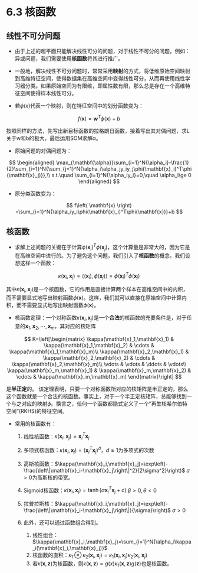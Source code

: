 # 6.3 核函数

## 线性不可分问题

- 由于上述的超平面只能解决线性可分的问题，对于线性不可分的问题，例如：异或问题，我们需要使用**核函数**将其进行推广。

- 一般地，解决线性不可分问题时，常常采用**映射**的方式，将低维原始空间映射到高维特征空间，使得数据集在高维空间中变得线性可分，从而再使用线性学习器分类。如果原始空间为有限维，即属性数有限，那么总是存在一个高维特征空间使得样本线性可分。

- 若$\phi(x)$​代表一个映射，则在特征空间中的划分函数变为：

$$
   f\left( \mathbf{x} \right) =\mathbf{w}^T\phi(\mathbf{x})+b
$$

   按照同样的方法，先写出新目标函数的拉格朗日函数，接着写出其对偶问题，求L关于w和b的极大，最后运用SOM求解α。
- 原始问题的对偶问题为：

$$
   \begin{aligned}
   \max_{\mathbf{\alpha}}\sum_{i=1}^N{\alpha_i}-\frac{1}{2}\sum_{i=1}^N{\sum_{j=1}^N{\alpha_i\alpha_jy_iy_j\phi(\mathbf{x}_i)^T\phi(\mathbf{x}_j)}},\\
   s.t.\quad \sum_{i=1}^N{\alpha_iy_i}=0,\quad \alpha_i\ge 0
   \end{aligned}
$$

- 原分类函数变为：
   
$$
   f\left( \mathbf{x} \right) =\sum_{i=1}^N{\alpha_iy_i\phi(\mathbf{x}_i)^T\phi(\mathbf{x})}+b
$$

## 核函数
- 求解上述问题的关键在于计算$\phi(\mathbf{x}_i)^T\phi(\mathbf{x}_j)$​，这个计算量是非常大的，因为它是在高维空间中进行的。为了避免这个问题，我们引入了**核函数**的概念。我们设想这样一个函数：
   
$$
   \kappa(\mathbf{x}_i,\mathbf{x}_j)=\left\langle(\mathbf{x}_i),\phi(\mathbf{x}_j)\right\rangle=\phi(\mathbf{x}_i)^T\phi(\mathbf{x}_j)
$$

   其中$\kappa(\mathbf{x}_i,\mathbf{x}_j)$​是一个核函数，它的作用是直接计算两个样本在高维空间中的内积，而不需要显式地写出映射函数$\phi(\mathbf{x})$​。这样，我们就可以直接在原始空间中计算内积，而不需要显式地写出映射函数$\phi(\mathbf{x})$​。

- 核函数定理：一个对称函数$\kappa(\mathbf{x}_i,\mathbf{x}_j)$​是一个**合法**的核函数的充要条件是，对于任意的$\mathbf{x}_1,\mathbf{x}_2,\cdots,\mathbf{x}_m$​，其对应的核矩阵

$$
   K=\left[\begin{matrix}
   \kappa(\mathbf{x}_1,\mathbf{x}_1) & \kappa(\mathbf{x}_1,\mathbf{x}_2) & \cdots & \kappa(\mathbf{x}_1,\mathbf{x}_m)\\
   \kappa(\mathbf{x}_2,\mathbf{x}_1) & \kappa(\mathbf{x}_2,\mathbf{x}_2) & \cdots & \kappa(\mathbf{x}_2,\mathbf{x}_m)\\
   \vdots & \vdots & \ddots & \vdots\\
   \kappa(\mathbf{x}_m,\mathbf{x}_1) & \kappa(\mathbf{x}_m,\mathbf{x}_2) & \cdots & \kappa(\mathbf{x}_m,\mathbf{x}_m)
   \end{matrix}\right]
$$

   是**半正定**的。
   该定理表明，只要一个对称函数所对应的核矩阵是半正定的，那么这个函数就是一个合法的核函数。事实上，对于一个半正定核矩阵，总能够找到一个与之对应的映射$\phi$。换言之，任何一个函数都隐式定义了一个“再生核希尔伯特空间”(RKHS)的特征空间。
- 常用的核函数有：
   1. 线性核函数：$\kappa(\mathbf{x}_i,\mathbf{x}_j)=\mathbf{x}_i^T\mathbf{x}_j$​
   
   2. 多项式核函数：$\kappa(\mathbf{x}_i,\mathbf{x}_j)=(\mathbf{x}_i^T\mathbf{x}_j)^d$，$d\ge 1$为多项式的次数​
   
   3. 高斯核函数：$\kappa(\mathbf{x}_i,\mathbf{x}_j)=\exp\left(-\frac{\left\|\mathbf{x}_i-\mathbf{x}_j\right\|^2}{2\sigma^2}\right)$ $\sigma>0$为高斯核的带宽。​
   
   4. Sigmoid核函数：$\kappa(\mathbf{x}_i,\mathbf{x}_j)=\tanh(\alpha\mathbf{x}_i^T\mathbf{x}_j+c)$ $\beta>0,\theta<0$
   
   5. 拉普拉斯核：$\kappa(\mathbf{x}_i,\mathbf{x}_j)=\exp\left(-\frac{\left\|\mathbf{x}_i-\mathbf{x}_j\right\|}{\sigma}\right)$ $\sigma>0$
   
   6. 此外，还可以通过函数组合得到。
      1. 线性组合：$\kappa(\mathbf{x}_i,\mathbf{x}_j)=\sum_{i=1}^N{\alpha_i\kappa_i(\mathbf{x}_i,\mathbf{x}_j)}$
      2. 核函数的直积：$\kappa_1\otimes\kappa_2(\mathbf{x}_i,\mathbf{x}_j)=\kappa_1(\mathbf{x}_i,\mathbf{x}_j)\kappa_2(\mathbf{x}_i,\mathbf{x}_j)$
      3. 若$\kappa(\mathbf{x},\mathbf{z})$为核函数，则$\kappa(\mathbf{x},\mathbf{z})=g(x)\kappa_1(\mathbf{x},\mathbf{z})g(\mathbf{z})$也是核函数。